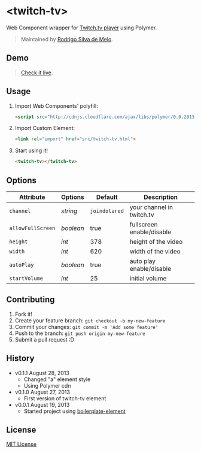 # &lt;twitch-tv&gt;

Web Component wrapper for [Twitch.tv player](http://www.twitch.tv/) using Polymer.

> Maintained by [Rodrigo Silva de Melo](https://github.com/rsmelo).

## Demo

> [Check it live](http://rsmelo.github.io/twitch-tv-element).

## Usage

1. Import Web Components' polyfill:

	```html
	<script src="http://cdnjs.cloudflare.com/ajax/libs/polymer/0.0.20130711/polymer.min.js"></script>
	```

2. Import Custom Element:

	```html
	<link rel="import" href="src/twitch-tv.html">
	```

3. Start using it!

	```html
	<twitch-tv></twitch-tv>
	```

## Options

Attribute  | Options                   | Default             | Description
---        | ---                       | ---                 | ---
`channel`         | *string*                  | `joindotared`       | your channel in twitch.tv
`allowFullScreen` | *boolean* 	   | true               | fullscreen enable/disable
`height`   | *int*                     | 378               | height of the video
`width`   | *int*                     | 620               | width of the video
`autoPlay`   | *boolean*                    | true               | auto play enable/disable
`startVolume`   | *int*                    | 25               | initial volume


## Contributing

1. Fork it!
2. Create your feature branch: `git checkout -b my-new-feature`
3. Commit your changes: `git commit -m 'Add some feature'`
4. Push to the branch: `git push origin my-new-feature`
5. Submit a pull request :D

## History
* v0.1.1 August 28, 2013
	* Changed "a" element style
	* Using Polymer cdn
* v0.1.0 August 27, 2013
	* First version of twitch-tv element
* v0.0.1 August 19, 2013
	* Started project using [boilerplate-element](https://github.com/customelements/boilerplate-element)

## License

[MIT License](http://opensource.org/licenses/MIT)